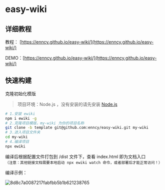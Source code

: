 # easy-wiki
 

## 详细教程
教程： [https://enncy.github.io/easy-wiki/](https://enncy.github.io/easy-wiki/)

DEMO：[https://enncy.github.io/easy-wiki/](https://enncy.github.io/easy-wiki/)
 

## 快速构建

克隆初始化模版 

> 项目环境：Node.js ，没有安装的请先安装 [Node.js](https://nodejs.org/zh-cn/)

```sh
# 1.安装 ewiki  
npm i ewiki -g
# 2.克隆项目模版，my-wiki 为你的项目名称
git clone -b template git@github.com:enncy/easy-wiki.git my-wiki
# 3.进入项目文件夹
cd my-wiki
# 4.编译项目
npx ewiki
```

编译后根据配置文件打包到 /dist 文件下，查看 index.html 即为文档入口    
`（注意：其他链接文档需要本地启动 npx ewiki watch 命令，或者部署后才能正常访问！）`

编译示例：

![8d8c7a0087217fabfbb5b1b621238765](https://github.com/user-attachments/assets/eee1145e-f906-4c41-8092-c81ad153aedd)

